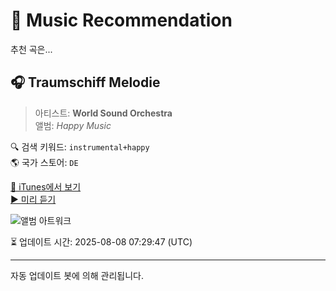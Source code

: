 
# 🎵 Music Recommendation

추천 곡은...

## 🎧 Traumschiff Melodie  
> 아티스트: **World Sound Orchestra**  
> 앨범: _Happy Music_  

🔍 검색 키워드: `instrumental+happy`  
🌎 국가 스토어: `DE`

[🔗 iTunes에서 보기](https://music.apple.com/de/album/traumschiff-melodie/411927323?i=411928054&uo=4)  
[▶️ 미리 듣기](https://audio-ssl.itunes.apple.com/itunes-assets/Music/8b/0f/13/mzm.vlgnfing.aac.p.m4a)

![앨범 아트워크](https://is1-ssl.mzstatic.com/image/thumb/Music/48/9f/87/mzi.fqizdwec.jpg/100x100bb.jpg)

⏳ 업데이트 시간: 2025-08-08 07:29:47 (UTC)

---
자동 업데이트 봇에 의해 관리됩니다.
